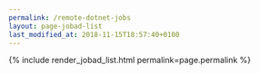 ```yaml
---
permalink: /remote-dotnet-jobs
layout: page-jobad-list
last_modified_at: 2018-11-15T18:57:40+0100
---
```

{% include render_jobad_list.html permalink=page.permalink %}
